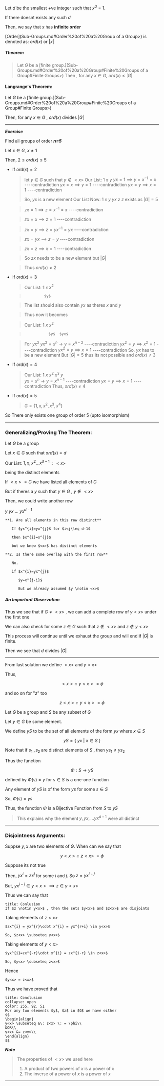 Let $d$ be the smallest +ve integer such that $x^{d}=1$.

If there doesnt exists any such $d$ 

Then, we say that $x$ has **infinite order**

[Order](Sub-Groups.md#Order%20of%20a%20Group of a Group>) is denoted as:  $ord(x)$ or $|x|$

##### Theorem

> Let $G$ be a [finite group.](Sub-Groups.md#Order%20of%20a%20Group#Finite%20Groups of a Group#Finite Groups>) Then , for any $x \in G$, 
> $ord(x) \leq |G|$

#### Langrange's Theorem:

Let $G$ be a [finite group.](Sub-Groups.md#Order%20of%20a%20Group#Finite%20Groups of a Group#Finite Groups>)

Then, for any $x \in G$ , $ord(x)$ divides $|G|$

-----------------------------------

***Exercise***

Find all groups of order ***n=5***

Let $x \in G$, $x \ne 1$

Then, $2 \leq ord(x) \leq 5$

- If $ord(x)=2$

  > let $y \in G$ such that $y \notin <x>$
  > Our List: $1$ $x$
  >               $y$
  > $yx=1 \implies y=x^{-1}=x$                    ----contradiction
  > $yx=x \implies y=1$                              ----contradiction
  > $yx=y \implies x=1$                              ----contradiction
  > 
  > So, $yx$ is a new element
  > Our List Now: 1  $x$
  >                        $y$  $yx$
  >                        $z$
  >$z$ exists as $|G|=5$ 
  >

  >$zx=1 \implies z=x^{-1}=x$                ----contradiction

  >$zx=x \implies z=1$                          ----contradiction

  >$zx = y \implies z=yx^{-1}=yx$            ----contradiction

  >$zx=yx \implies z=y$                        ----contradiction

  >$zx=z \implies x=1$                         ----contradiction

  >

  >So $zx$ needs to be a new element but $|G|$

  >Thus $ord(x)\neq 2$

- If $ord(x)=3$

  >Our List: $1$  $x$  $x^{2}$

  >              $y$

  > The list should also contain $yx$ as theres $x$ and $y$

  > Thus now it becomes

  > Our List:  $1$  $x$  $x^{2}$

  >                $y$  $yx$

  > 
  > For $yx^{2}$
  > $yx^{2}=x^{n} \rightarrow y=x^{n-2}$                ----contradiction
  > $yx^{2}=y \implies x^{2}=1$                 ----contradiction
  > $yx^{2}=y \implies x=1$                  ----contradiction
  > So, $yx$ has to be a new element
  > But $|G|=5$ thus its not possible and
  > $ord(x) \neq 3$

- If $ord(x)=4$

  > Our List:  $1$  $x$  $x^{2}$  $x^{3}$
  >                 $y$  
  > $yx=x^{n} \rightarrow y=x^{n-1}$               ----contradiction
  > $yx=y \implies x=1$                 ----contradiction
  > Thus,
  > $ord(x)\neq4$

- If $ord(x)=5$

  > $G = \{1, x, x^{2}, x^{3}, x^{4}\}$

So There only exists one group of order $5$ (upto isomorphism)

--------------------------------------

### Generalizing/Proving The Theorem:

Let $G$ be a group

Let $x \in G$ such that $ord(x)=d$

Our List: $1, x,x^{2}\dots x^{d-1}$      $:<x>$

being the distinct elements

If $<x> = G$ we have listed all elements of $G$

But if theres a $y$ such that $y \in G$ , $y \notin <x>$

Then, we could write another row 

$y$  $yx$  $\dots$  $yx^{d-1}$

	**1. Are all elements in this row distinct**

	   If $yx^{i}=yx^{j}$ for $i<j\leq d-1$

	   then $x^{i}=x^{j}$

	   but we know $<x>$ has distinct elements

	**2. Is there some overlap with the first row**

	   No.

	   if $x^{i}=yx^{j}$ 

	      $y=x^{j-i}$

	      But we already assumed $y \notin <x>$

##### An Important Observation

Thus we see that if $G \neq <x>$ , we can add a complete row of $y<x>$ under the first one

We can also check for some $z \in G$ such that $z \notin <x>$ and $z \notin y<x>$

This process will continue until we exhaust the group and will end if $|G|$ is finite.

Then we see that $d$ divides $|G|$

----------------------------------

From last solution we define $<x>$ and $y<x>$ 

Thus, 

$$
<x> \cap \:y<x> = \phi
$$

and so on for "$z$" too

$$
z<x> \cap \: y<x> = \phi
$$

Let $G$ be a group and $S$ be any subset of $G$

Let $y \in G$ be some element.

We define $yS$ to be the set of all elements of the form $yx$ where $x \in S$

$$
yS = \{\:yx \:| \:x \in S \:\}
$$

Note that if $s_{1} \: ,s_{2}$ are distinct elements of $S$ , then $ys_{1} \neq ys_{2}$

Thus the function 

$$
\Phi : S \rightarrow yS 
$$

defined by $\Phi(s)=y$ for $s \in S$ is a one-one function

Any element of $yS$ is of the form $ys$ for some $s \in S$ 

So, $\Phi(s)=ys$

Thus, the function $\Phi$ is a Bijective Function from $S$ to $yS$

>This explains why the element $y, yx,\dots yx^{d-1}$ were all distinct

------------------------------------
### Disjointness Arguments:

Suppse $y,x$ are two elements of $G$. When can we say that 

$$
y<x> \cap \: z<x> \: = \phi
$$

Suppose its not true

Then, $yx^{i}=zx^{j}$ for some $i$ and $j$. So $z=yx^{i-j}$

But, $yx^{i-j} \in y<x> \implies z \in y<x>$

Thus we can say that 

```ad-note
title: Conlusion
If $z \notin y<x>$ , then the sets $y<x>$ and $z<x>$ are disjoints
```

Taking elements of  $z<x>$

	$zx^{i} = yx^{r}\cdot x^{i} = yx^{r+i} \in y<x>$

	So, $z<x> \subseteq y<x>$

Taking elements of $y<x>$

	$yx^{i}=zx^{-r}\cdot x^{i} = zx^{i-r} \in z<x>$

	So, $y<x> \subseteq z<x>$

Hence

	$y<x> = z<x>$

Thus we have proved that 

```ad-note
title: Conclusion
collapse: open
color: 255, 92, 51
For any two elements $y$, $z$ in $G$ we have either 
$$
\begin{align}
y<x> \subseteq &\: z<x> \: = \phi\\ 
&OR\\
y<x> &= z<x>\\
\end{align}
$$
```

***Note***

> The properties of $<x>$ we used here
> 1. A product of two powers of $x$ is a power of $x$
> 2. The inverse of a power of $x$ is a power of $x$

----------------------

